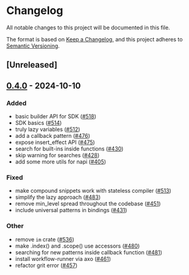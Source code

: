 # Changelog

All notable changes to this project will be documented in this file.

The format is based on [Keep a Changelog](https://keepachangelog.com/en/1.0.0/),
and this project adheres to [Semantic Versioning](https://semver.org/spec/v2.0.0.html).

## [Unreleased]

## [0.4.0](https://github.com/getgrit/gritql/compare/grit-pattern-matcher-v0.3.0...grit-pattern-matcher-v0.4.0) - 2024-10-10

### Added

- basic builder API for SDK ([#518](https://github.com/getgrit/gritql/pull/518))
- SDK basics ([#514](https://github.com/getgrit/gritql/pull/514))
- truly lazy variables ([#512](https://github.com/getgrit/gritql/pull/512))
- add a callback pattern ([#476](https://github.com/getgrit/gritql/pull/476))
- expose insert_effect API ([#475](https://github.com/getgrit/gritql/pull/475))
- search for built-ins inside functions ([#430](https://github.com/getgrit/gritql/pull/430))
- skip warning for searches ([#428](https://github.com/getgrit/gritql/pull/428))
- add some more utils for napi ([#405](https://github.com/getgrit/gritql/pull/405))

### Fixed

- make compound snippets work with stateless compiler ([#513](https://github.com/getgrit/gritql/pull/513))
- simplify the lazy approach ([#483](https://github.com/getgrit/gritql/pull/483))
- remove min_level spread throughout the codebase ([#451](https://github.com/getgrit/gritql/pull/451))
- include universal patterns in bindings ([#431](https://github.com/getgrit/gritql/pull/431))

### Other

- remove `im` crate ([#536](https://github.com/getgrit/gritql/pull/536))
- make .index() and .scope() use accessors ([#480](https://github.com/getgrit/gritql/pull/480))
- searching for new patterns inside callback function ([#481](https://github.com/getgrit/gritql/pull/481))
- install workflow-runner via axo ([#461](https://github.com/getgrit/gritql/pull/461))
- refactor grit error ([#457](https://github.com/getgrit/gritql/pull/457))
